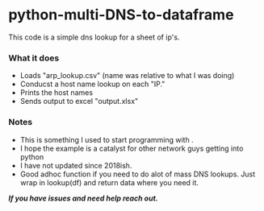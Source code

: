 # python-multi-DNS-to-dataframe
This code is a simple dns lookup for a sheet of ip's.

### What it does
* Loads "arp_lookup.csv" (name was relative to what I was doing)
* Conducst a host name lookup on each "IP."
* Prints the host names
* Sends output to excel "output.xlsx"


### Notes
* This is something I used to start programming with .
* I hope the example is a catalyst for other network guys getting into python
* I have not updated since 2018ish.
* Good adhoc function if you need to do alot of mass DNS lookups. Just wrap in lookup(df) and return data where you need it.

 


***If you have issues and need help reach out.***
